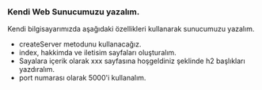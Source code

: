 ### Kendi Web Sunucumuzu yazalım.
Kendi bilgisayarımızda aşağıdaki özellikleri kullanarak sunucumuzu yazalım.

 * createServer metodunu kullanacağız.
 * index, hakkimda ve iletisim sayfaları oluşturalım.
 * Sayalara içerik olarak xxx sayfasına hoşgeldiniz şeklinde h2 başlıkları yazdıralım.
 * port numarası olarak 5000'i kullanalım.

